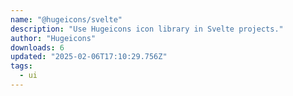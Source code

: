 ```yaml
---
name: "@hugeicons/svelte"
description: "Use Hugeicons icon library in Svelte projects."
author: "Hugeicons"
downloads: 6
updated: "2025-02-06T17:10:29.756Z"
tags: 
  - ui
---
```

